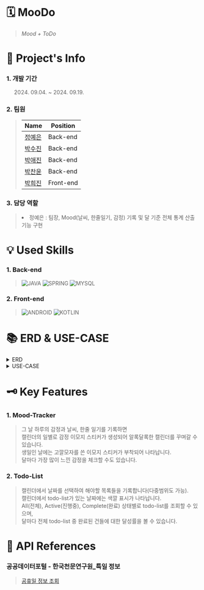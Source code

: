 # 🗓️ MooDo
> <i>Mood + ToDo</i>

# 📝 Project's Info
### 1. 개발 기간
> 2024. 09.04. ~ 2024. 09.19.
### 2. 팀원

>|Name|Position|
>|---|-----|
>|[정예은](https://github.com/moranengyo)|Back-end|
>|[박수진](https://github.com/zyxwvutsujin)|Back-end|
>|[박애진](https://github.com/0hxin)|Back-end|
>|[박찬윤](https://github.com/Blotto-G)|Back-end|
>|[박희진](https://github.com/hegenius)|Front-end|


### 3. 담당 역할
> <li>정예은 :  팀장, Mood(날씨, 한줄일기, 감정) 기록 및 달 기준 전체 통계 산출 기능 구현</li>

# 💡 Used Skills
### 1. Back-end
>
>![JAVA](https://img.shields.io/badge/Java-ED8B00?style=for-the-badge&logo=openjdk&logoColor=white)
>![SPRING](https://img.shields.io/badge/Spring-6DB33F?style=for-the-badge&logo=spring&logoColor=white)
>![MYSQL](https://img.shields.io/badge/MySQL-00000F?style=for-the-badge&logo=mysql&logoColor=white)

### 2. Front-end
>
>![ANDROID](https://img.shields.io/badge/Android-3DDC84?style=for-the-badge&logo=android&logoColor=white)
>![KOTLIN](https://img.shields.io/badge/Kotlin-0095D5?&style=for-the-badge&logo=kotlin&logoColor=white)

# 📚 ERD & USE-CASE

<details>
  <summary>
    ERD
  </summary>
  <img src="https://github.com/user-attachments/assets/cecda440-f02c-47f3-88aa-83dfa25488fa" width=1000 height=300>
</details>

<details>
  <summary>
    USE-CASE
  </summary>
  <img src="https://github.com/user-attachments/assets/4699c00f-12d0-467d-a610-a54b0aad1f17" width=1000 height=500>
</details>

# 🗝 Key Features

### 1. Mood-Tracker
> 그 날 하루의 감정과 날씨, 한줄 일기를 기록하면  
> 캘린더의 일별로 감정 이모지 스티커가 생성되어 알록달록한 캘린더를 꾸며갈 수 있습니다.  
> 생일인 날에는 고깔모자를 쓴 이모지 스티커가 부착되어 나타납니다.  
> 달마다 가장 많이 느낀 감정을 체크할 수도 있습니다.    

### 2. Todo-List
> 캘린더에서 날짜를 선택하여 해야할 목록들을 기록합니다(다중범위도 가능).    
> 캘린더에서 todo-list가 있는 날짜에는 색깔 표시가 나타납니다.  
> All(전체), Active(진행중), Complete(완료) 상태별로 todo-list를 조회할 수 있으며,  
> 달마다 전체 todo-list 중 완료된 건들에 대한 달성률을 볼 수 있습니다.  


# 📍 API References
### 공공데이터포털 - 한국천문연구원_특일 정보
> [공휴일 정보 조회](https://www.data.go.kr/data/15012690/openapi.do)



